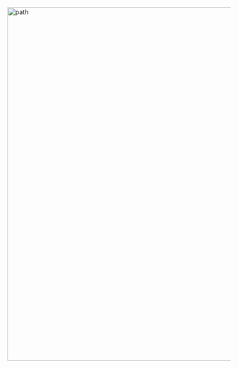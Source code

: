 <img width="796" alt="path" src="https://user-images.githubusercontent.com/58055154/94008569-2e534e80-fdde-11ea-9fdd-105c3dfe3cf2.PNG">
